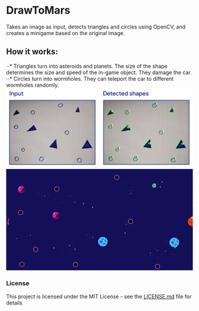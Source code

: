 # DrawToMars
Takes an image as input, detects triangles and circles using OpenCV, and creates a minigame based on the original image.
## How it works:
⋅⋅* Triangles turn into asteroids and planets. The size of the shape determines the size and speed of the in-game object. They damage the car. 
⋅⋅* Circles turn into wormholes. They can teleport the car to different wormholes randomly.
![](https://raw.githubusercontent.com/LedioTerolli/DrawToMars/master/images/in_out.jpg)
![](https://raw.githubusercontent.com/LedioTerolli/DrawToMars/master/images/first_frame.png)
### License
This project is licensed under the MIT License - see the [LICENSE.md](LICENSE.md) file for details
